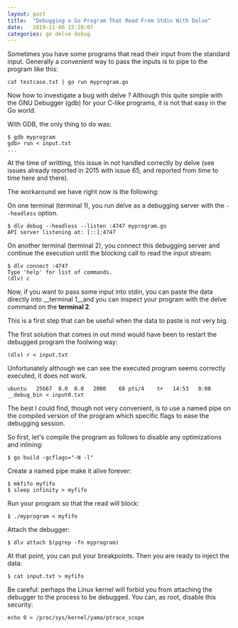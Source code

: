 ```yaml
---
layout: post
title:  "Debugging a Go Program That Read From Stdin With Delve"
date:   2019-11-06 15:28:07
categories: go delve debug
---
```


Sometimes you have some programs that read their input from the standard input.
Generally a convenient way to pass the inputs is to pipe to the program like
this:

```
cat testcase.txt | go run myprogram.go
```

Now how to investigate a bug with delve ? Although this quite simple with the
GNU Debugger (gdb) for your C-like programs, it is not that easy in the Go
world.

With GDB, the only thing to do was:

```
$ gdb myprogram
gdb> run < input.txt
...
```

At the time of writting, this issue in not handled correctly by delve (see
issues already reported in 2015 with issue 65, and reported from time to time
here and there).

The workaround we have right now is the following:

On one terminal (terminal 1), you run delve as a debugging server with the
`--headless` option.

```
$ dlv debug --headless --listen :4747 myprogram.go
API server listening at: [::]:4747
```

On another terminal (terminal 2), you connect this debugging server and
continue the execution until the blocking call to read the input stream:

```
$ dlv connect :4747
Type 'help' for list of commands.
(dlv) c
```

Now, if you want to pass some input into stdin, you can paste the data directly
into __terminal 1__and you can inspect your program with the delve command on
the __terminal 2__.

This is a first step that can be useful when the data to paste is not very big.

The first solution that comes in out mind would have been to restart the
debugged program the foolwing way:

```
(dlv) r < input.txt
```

Unfortunately although we can see the executed program seems correctly
executed, it does not work.

```
ubuntu   25667  0.0  0.0   2000    68 pts/4    t+   14:53   0:00 __debug_bin < input0.txt
```

The best I could find, though not very convenient, is to use a named pipe on
the compiled version of the program which specific flags to ease the debugging
session.

So first, let's compile the program as follows to disable any optimizations and
inlining:

```
$ go build -gcflags="-N -l"
```

Create a named pipe make it alive forever:

```
$ mkfifo myfifo
$ sleep infinity > myfifo
```

Run your program so that the read will block:

```
$ ./myprogram < myfifo
```

Attach the debugger:

```
$ dlv attach $(pgrep -fn myprogram)
```

At that point, you can put your breakpoints. Then you are ready to inject the
data:

```
$ cat input.txt > myfifo
```

Be careful: perhaps the Linux kernel will forbid you from attaching the
debugger to the process to be debugged. You can, as root, disable this
security:

```
echo 0 > /proc/sys/kernel/yama/ptrace_scope
```
